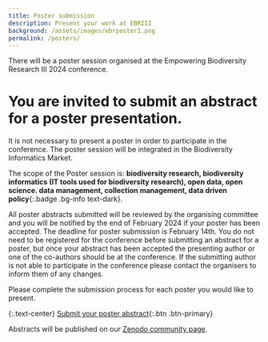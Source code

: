 ```yaml
---
title: Poster submission
description: Present your work at EBRIII
background: /assets/images/ebrposter1.png
permalink: /posters/
---
```


There will be a poster session organised at the Empowering Biodiversity Research III 2024 conference.

# You are invited to submit an abstract for a poster presentation.

It is not necessary to present a poster in order to participate in the conference. The poster session will be integrated in the Biodiversity Informatics Market. 

The scope of the Poster session is: **biodiversity research, biodiversity informatics (IT tools used for biodiversity research), open data, open science. data management, collection management, data driven policy**{:.badge .bg-info text-dark}.

All poster abstracts submitted will be reviewed by the organising committee and you will be notified by the end of February 2024 if your poster has been accepted. The deadline for poster submission is February 14th.
You do not need to be registered for the conference before submitting an abstract for a poster, but once your abstract has been accepted the presenting author or one of the co-authors should be at the conference.
If the submitting author is not able to participate in the conference please contact the organisers to inform them of any changes. 

Please complete the submission process for each poster you would like to present.

{:.text-center}
[Submit your poster abstract](https://forms.gle/v4H9UHLpRMUAU4Y26){:.btn .btn-primary}

Abstracts will be published on our [Zenodo community page](https://zenodo.org/communities/empoweringbiodiversityresearch).
